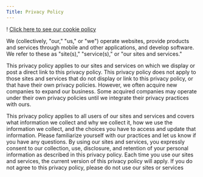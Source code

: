 ```yaml
---
Title: Privacy Policy
---
```

! [Click here to see our cookie policy](cookie-policy)

We (collectively, "our," "us," or "we") operate websites, provide products and services through mobile and other applications, and develop software. We refer to these as "site(s)," "service(s)," or "our sites and services."

This privacy policy applies to our sites and services on which we display or post a direct link to this privacy policy. This privacy policy does not apply to those sites and services that do not display or link to this privacy policy, or that have their own privacy policies. However, we often acquire new companies to expand our business. Some acquired companies may operate under their own privacy policies until we integrate their privacy practices with ours.

This privacy policy applies to all users of our sites and services and covers what information we collect and why we collect it, how we use the information we collect, and the choices you have to access and update that information. Please familiarize yourself with our practices and let us know if you have any questions. By using our sites and services, you expressly consent to our collection, use, disclosure, and retention of your personal information as described in this privacy policy. Each time you use our sites and services, the current version of this privacy policy will apply. If you do not agree to this privacy policy, please do not use our sites or services
